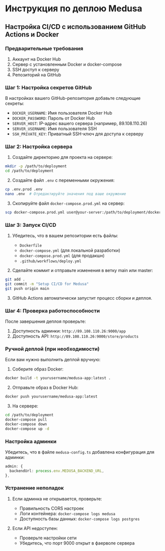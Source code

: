 # Инструкция по деплою Medusa

## Настройка CI/CD с использованием GitHub Actions и Docker

### Предварительные требования

1. Аккаунт на Docker Hub
2. Сервер с установленным Docker и docker-compose
3. SSH доступ к серверу
4. Репозиторий на GitHub

### Шаг 1: Настройка секретов GitHub

В настройках вашего GitHub-репозитория добавьте следующие секреты:

- `DOCKER_USERNAME`: Имя пользователя Docker Hub
- `DOCKER_PASSWORD`: Пароль от Docker Hub
- `SERVER_HOST`: IP-адрес вашего сервера (например, 89.108.110.26)
- `SERVER_USERNAME`: Имя пользователя SSH
- `SSH_PRIVATE_KEY`: Приватный SSH-ключ для доступа к серверу

### Шаг 2: Настройка сервера

1. Создайте директорию для проекта на сервере:

```bash
mkdir -p /path/to/deployment
cd /path/to/deployment
```

2. Создайте файл `.env` с переменными окружения:

```bash
cp .env.prod .env
nano .env  # Отредактируйте значения под ваше окружение
```

3. Скопируйте файл `docker-compose.prod.yml` на сервер:

```bash
scp docker-compose.prod.yml user@your-server:/path/to/deployment/docker-compose.yml
```

### Шаг 3: Запуск CI/CD

1. Убедитесь, что в вашем репозитории есть файлы:
   - `Dockerfile`
   - `docker-compose.yml` (для локальной разработки)
   - `docker-compose.prod.yml` (для продакшн)
   - `.github/workflows/deploy.yml`

2. Сделайте коммит и отправьте изменения в ветку main или master:

```bash
git add .
git commit -m "Setup CI/CD for Medusa"
git push origin main
```

3. GitHub Actions автоматически запустит процесс сборки и деплоя.

### Шаг 4: Проверка работоспособности

После завершения деплоя проверьте:

1. Доступность админки: `http://89.108.110.26:9000/app`
2. Доступность API: `http://89.108.110.26:9000/store/products`

### Ручной деплой (при необходимости)

Если вам нужно выполнить деплой вручную:

1. Соберите образ Docker:

```bash
docker build -t yourusername/medusa-app:latest .
```

2. Отправьте образ в Docker Hub:

```bash
docker push yourusername/medusa-app:latest
```

3. На сервере:

```bash
cd /path/to/deployment
docker-compose pull
docker-compose down
docker-compose up -d
```

### Настройка админки

Убедитесь, что в файле `medusa-config.ts` добавлена конфигурация для админки:

```typescript
admin: {
  backendUrl: process.env.MEDUSA_BACKEND_URL,
},
```

### Устранение неполадок

1. Если админка не открывается, проверьте:
   - Правильность CORS настроек
   - Логи контейнера: `docker-compose logs medusa`
   - Доступность базы данных: `docker-compose logs postgres`

2. Если API недоступен:
   - Проверьте настройки сети
   - Убедитесь, что порт 9000 открыт в фаерволе сервера 